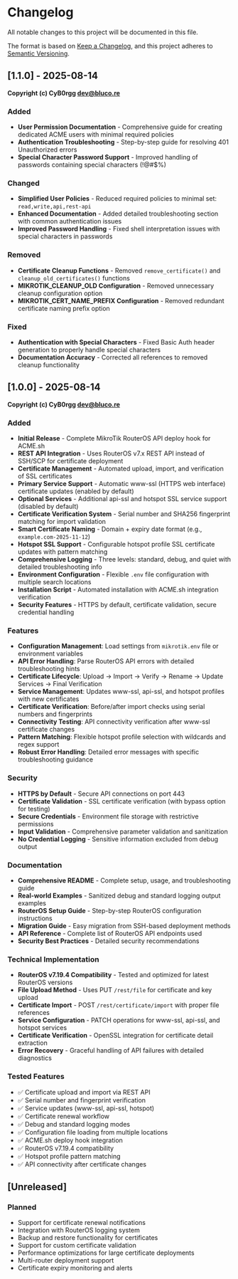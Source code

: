 # Changelog

All notable changes to this project will be documented in this file.

The format is based on [Keep a Changelog](https://keepachangelog.com/en/1.0.0/),
and this project adheres to [Semantic Versioning](https://semver.org/spec/v2.0.0.html).

## [1.1.0] - 2025-08-14

**Copyright (c) CyB0rgg <dev@bluco.re>**

### Added
- **User Permission Documentation** - Comprehensive guide for creating dedicated ACME users with minimal required policies
- **Authentication Troubleshooting** - Step-by-step guide for resolving 401 Unauthorized errors
- **Special Character Password Support** - Improved handling of passwords containing special characters (!@#$%)

### Changed
- **Simplified User Policies** - Reduced required policies to minimal set: `read,write,api,rest-api`
- **Enhanced Documentation** - Added detailed troubleshooting section with common authentication issues
- **Improved Password Handling** - Fixed shell interpretation issues with special characters in passwords

### Removed
- **Certificate Cleanup Functions** - Removed `remove_certificate()` and `cleanup_old_certificates()` functions
- **MIKROTIK_CLEANUP_OLD Configuration** - Removed unnecessary cleanup configuration option
- **MIKROTIK_CERT_NAME_PREFIX Configuration** - Removed redundant certificate naming prefix option

### Fixed
- **Authentication with Special Characters** - Fixed Basic Auth header generation to properly handle special characters
- **Documentation Accuracy** - Corrected all references to removed cleanup functionality

## [1.0.0] - 2025-08-14

**Copyright (c) CyB0rgg <dev@bluco.re>**

### Added
- **Initial Release** - Complete MikroTik RouterOS API deploy hook for ACME.sh
- **REST API Integration** - Uses RouterOS v7.x REST API instead of SSH/SCP for certificate deployment
- **Certificate Management** - Automated upload, import, and verification of SSL certificates
- **Primary Service Support** - Automatic www-ssl (HTTPS web interface) certificate updates (enabled by default)
- **Optional Services** - Additional api-ssl and hotspot SSL service support (disabled by default)
- **Certificate Verification System** - Serial number and SHA256 fingerprint matching for import validation
- **Smart Certificate Naming** - Domain + expiry date format (e.g., `example.com-2025-11-12`)
- **Hotspot SSL Support** - Configurable hotspot profile SSL certificate updates with pattern matching
- **Comprehensive Logging** - Three levels: standard, debug, and quiet with detailed troubleshooting info
- **Environment Configuration** - Flexible `.env` file configuration with multiple search locations
- **Installation Script** - Automated installation with ACME.sh integration verification
- **Security Features** - HTTPS by default, certificate validation, secure credential handling

### Features
- **Configuration Management**: Load settings from `mikrotik.env` file or environment variables
- **API Error Handling**: Parse RouterOS API errors with detailed troubleshooting hints
- **Certificate Lifecycle**: Upload → Import → Verify → Rename → Update Services → Final Verification
- **Service Management**: Updates www-ssl, api-ssl, and hotspot profiles with new certificates
- **Certificate Verification**: Before/after import checks using serial numbers and fingerprints
- **Connectivity Testing**: API connectivity verification after www-ssl certificate changes
- **Pattern Matching**: Flexible hotspot profile selection with wildcards and regex support
- **Robust Error Handling**: Detailed error messages with specific troubleshooting guidance

### Security
- **HTTPS by Default** - Secure API connections on port 443
- **Certificate Validation** - SSL certificate verification (with bypass option for testing)
- **Secure Credentials** - Environment file storage with restrictive permissions
- **Input Validation** - Comprehensive parameter validation and sanitization
- **No Credential Logging** - Sensitive information excluded from debug output

### Documentation
- **Comprehensive README** - Complete setup, usage, and troubleshooting guide
- **Real-world Examples** - Sanitized debug and standard logging output examples
- **RouterOS Setup Guide** - Step-by-step RouterOS configuration instructions
- **Migration Guide** - Easy migration from SSH-based deployment methods
- **API Reference** - Complete list of RouterOS API endpoints used
- **Security Best Practices** - Detailed security recommendations

### Technical Implementation
- **RouterOS v7.19.4 Compatibility** - Tested and optimized for latest RouterOS versions
- **File Upload Method** - Uses PUT `/rest/file` for certificate and key upload
- **Certificate Import** - POST `/rest/certificate/import` with proper file references
- **Service Configuration** - PATCH operations for www-ssl, api-ssl, and hotspot services
- **Certificate Verification** - OpenSSL integration for certificate detail extraction
- **Error Recovery** - Graceful handling of API failures with detailed diagnostics

### Tested Features
- ✅ Certificate upload and import via REST API
- ✅ Serial number and fingerprint verification
- ✅ Service updates (www-ssl, api-ssl, hotspot)
- ✅ Certificate renewal workflow
- ✅ Debug and standard logging modes
- ✅ Configuration file loading from multiple locations
- ✅ ACME.sh deploy hook integration
- ✅ RouterOS v7.19.4 compatibility
- ✅ Hotspot profile pattern matching
- ✅ API connectivity after certificate changes

## [Unreleased]

### Planned
- Support for certificate renewal notifications
- Integration with RouterOS logging system
- Backup and restore functionality for certificates
- Support for custom certificate validation
- Performance optimizations for large certificate deployments
- Multi-router deployment support
- Certificate expiry monitoring and alerts